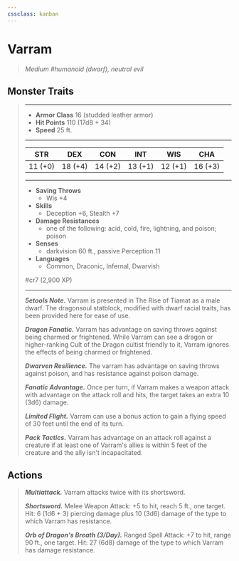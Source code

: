 ```yaml
---
cssclass: kanban
---
```


# Varram
>*Medium #humanoid (dwarf), neutral evil*
## Monster Traits
>___
>- **Armor Class** 16 (studded leather armor)
>- **Hit Points** 110 (17d8 + 34)
>- **Speed** 25 ft. 
>___
>|STR|DEX|CON|INT|WIS|CHA|
>|:---:|:---:|:---:|:---:|:---:|:---:|
>|11 (+0)|18 (+4)|14 (+2)|13 (+1)|12 (+1)|16 (+3)|
>___
>- **Saving Throws**
>	 - Wis +4
>- **Skills**
>	 - Deception +6, Stealth +7
>- **Damage Resistances**
>	 - one of the following: acid, cold, fire, lightning, and poison; poison
>- **Senses**
>	 - darkvision 60 ft., passive Perception 11
>- **Languages**
>	 - Common, Draconic, Infernal, Dwarvish
>
> #cr7 (2,900 XP)
>___
>***5etools Note.*** Varram is presented in The Rise of Tiamat as a male dwarf. The dragonsoul statblock, modified with dwarf racial traits, has been provided here for ease of use.  
>
>***Dragon Fanatic.*** Varram has advantage on saving throws against being charmed or frightened. While Varram can see a dragon or higher-ranking Cult of the Dragon cultist friendly to it, Varram ignores the effects of being charmed or frightened.  
>
>***Dwarven Resilience.*** The varram has advantage on saving throws against poison, and has resistance against poison damage.  
>
>***Fanatic Advantage.*** Once per turn, if Varram makes a weapon attack with advantage on the attack roll and hits, the target takes an extra 10 (3d6) damage.  
>
>***Limited Flight.*** Varram can use a bonus action to gain a flying speed of 30 feet until the end of its turn.  
>
>***Pack Tactics.*** Varram has advantage on an attack roll against a creature if at least one of Varram's allies is within 5 feet of the creature and the ally isn't incapacitated.  
>
## Actions
>***Multiattack.*** Varram attacks twice with its shortsword.  
>
>***Shortsword.*** Melee Weapon Attack: +5 to hit, reach 5 ft., one target. Hit: 6 (1d6 + 3) piercing damage plus 10 (3d6) damage of the type to which Varram has resistance.  
>
>***Orb of Dragon's Breath (3/Day).*** Ranged Spell Attack: +7 to hit, range 90 ft., one target. Hit: 27 (6d8) damage of the type to which Varram has damage resistance.
